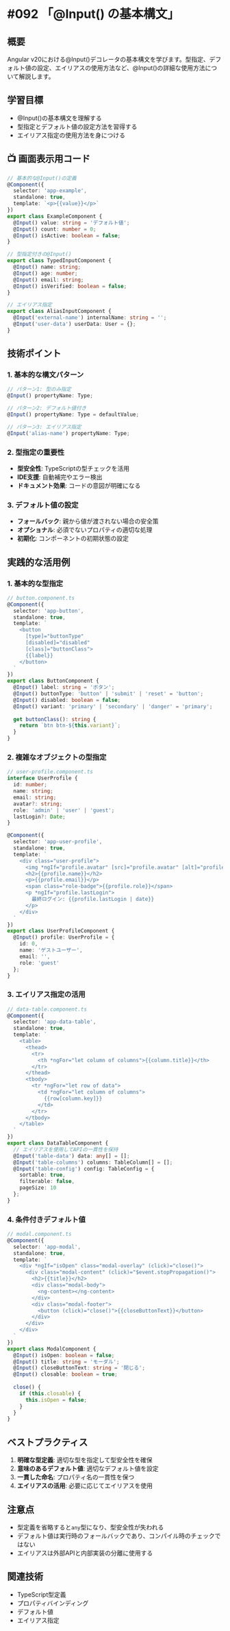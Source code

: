 # #092 「@Input() の基本構文」

## 概要
Angular v20における@Input()デコレータの基本構文を学びます。型指定、デフォルト値の設定、エイリアスの使用方法など、@Input()の詳細な使用方法について解説します。

## 学習目標
- @Input()の基本構文を理解する
- 型指定とデフォルト値の設定方法を習得する
- エイリアス指定の使用方法を身につける

## 📺 画面表示用コード

```typescript
// 基本的な@Input()の定義
@Component({
  selector: 'app-example',
  standalone: true,
  template: `<p>{{value}}</p>`
})
export class ExampleComponent {
  @Input() value: string = 'デフォルト値';
  @Input() count: number = 0;
  @Input() isActive: boolean = false;
}
```

```typescript
// 型指定付きの@Input()
export class TypedInputComponent {
  @Input() name: string;
  @Input() age: number;
  @Input() email: string;
  @Input() isVerified: boolean = false;
}
```

```typescript
// エイリアス指定
export class AliasInputComponent {
  @Input('external-name') internalName: string = '';
  @Input('user-data') userData: User = {};
}
```

## 技術ポイント

### 1. 基本的な構文パターン
```typescript
// パターン1: 型のみ指定
@Input() propertyName: Type;

// パターン2: デフォルト値付き
@Input() propertyName: Type = defaultValue;

// パターン3: エイリアス指定
@Input('alias-name') propertyName: Type;
```

### 2. 型指定の重要性
- **型安全性**: TypeScriptの型チェックを活用
- **IDE支援**: 自動補完やエラー検出
- **ドキュメント効果**: コードの意図が明確になる

### 3. デフォルト値の設定
- **フォールバック**: 親から値が渡されない場合の安全策
- **オプショナル**: 必須でないプロパティの適切な処理
- **初期化**: コンポーネントの初期状態の設定

## 実践的な活用例

### 1. 基本的な型指定
```typescript
// button.component.ts
@Component({
  selector: 'app-button',
  standalone: true,
  template: `
    <button 
      [type]="buttonType"
      [disabled]="disabled"
      [class]="buttonClass">
      {{label}}
    </button>
  `
})
export class ButtonComponent {
  @Input() label: string = 'ボタン';
  @Input() buttonType: 'button' | 'submit' | 'reset' = 'button';
  @Input() disabled: boolean = false;
  @Input() variant: 'primary' | 'secondary' | 'danger' = 'primary';
  
  get buttonClass(): string {
    return `btn btn-${this.variant}`;
  }
}
```

### 2. 複雑なオブジェクトの型指定
```typescript
// user-profile.component.ts
interface UserProfile {
  id: number;
  name: string;
  email: string;
  avatar?: string;
  role: 'admin' | 'user' | 'guest';
  lastLogin?: Date;
}

@Component({
  selector: 'app-user-profile',
  standalone: true,
  template: `
    <div class="user-profile">
      <img *ngIf="profile.avatar" [src]="profile.avatar" [alt]="profile.name">
      <h2>{{profile.name}}</h2>
      <p>{{profile.email}}</p>
      <span class="role-badge">{{profile.role}}</span>
      <p *ngIf="profile.lastLogin">
        最終ログイン: {{profile.lastLogin | date}}
      </p>
    </div>
  `
})
export class UserProfileComponent {
  @Input() profile: UserProfile = {
    id: 0,
    name: 'ゲストユーザー',
    email: '',
    role: 'guest'
  };
}
```

### 3. エイリアス指定の活用
```typescript
// data-table.component.ts
@Component({
  selector: 'app-data-table',
  standalone: true,
  template: `
    <table>
      <thead>
        <tr>
          <th *ngFor="let column of columns">{{column.title}}</th>
        </tr>
      </thead>
      <tbody>
        <tr *ngFor="let row of data">
          <td *ngFor="let column of columns">
            {{row[column.key]}}
          </td>
        </tr>
      </tbody>
    </table>
  `
})
export class DataTableComponent {
  // エイリアスを使用してAPIの一貫性を保持
  @Input('table-data') data: any[] = [];
  @Input('table-columns') columns: TableColumn[] = [];
  @Input('table-config') config: TableConfig = {
    sortable: true,
    filterable: false,
    pageSize: 10
  };
}
```

### 4. 条件付きデフォルト値
```typescript
// modal.component.ts
@Component({
  selector: 'app-modal',
  standalone: true,
  template: `
    <div *ngIf="isOpen" class="modal-overlay" (click)="close()">
      <div class="modal-content" (click)="$event.stopPropagation()">
        <h2>{{title}}</h2>
        <div class="modal-body">
          <ng-content></ng-content>
        </div>
        <div class="modal-footer">
          <button (click)="close()">{{closeButtonText}}</button>
        </div>
      </div>
    </div>
  `
})
export class ModalComponent {
  @Input() isOpen: boolean = false;
  @Input() title: string = 'モーダル';
  @Input() closeButtonText: string = '閉じる';
  @Input() closable: boolean = true;
  
  close() {
    if (this.closable) {
      this.isOpen = false;
    }
  }
}
```

## ベストプラクティス

1. **明確な型定義**: 適切な型を指定して型安全性を確保
2. **意味のあるデフォルト値**: 適切なデフォルト値を設定
3. **一貫した命名**: プロパティ名の一貫性を保つ
4. **エイリアスの活用**: 必要に応じてエイリアスを使用

## 注意点

- 型定義を省略すると`any`型になり、型安全性が失われる
- デフォルト値は実行時のフォールバックであり、コンパイル時のチェックではない
- エイリアスは外部APIと内部実装の分離に使用する

## 関連技術
- TypeScript型定義
- プロパティバインディング
- デフォルト値
- エイリアス指定
